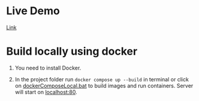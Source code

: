 # Live Demo
[Link](https://versesketch-egcae5cddwepfyc0.australiaeast-01.azurewebsites.net)

# Build locally using docker
1. You need to install Docker.

2. In the project folder run ```docker compose up --build``` in terminal or click on [dockerComposeLocal.bat](dockerComposeLocal.bat) to build images and run containers. Server will start on [localhost:80](http://localhost:80).
